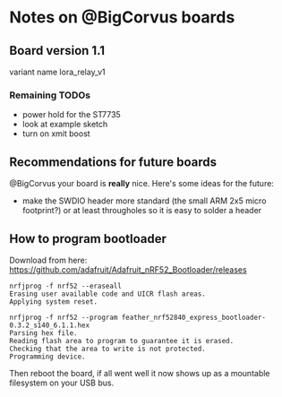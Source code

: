 # Notes on @BigCorvus boards

## Board version 1.1

variant name lora_relay_v1

### Remaining TODOs

- power hold for the ST7735
- look at example sketch
- turn on xmit boost

## Recommendations for future boards

@BigCorvus your board is **really** nice. Here's some ideas for the future:

- make the SWDIO header more standard (the small ARM 2x5 micro footprint?) or at least througholes so it is easy to solder a header

## How to program bootloader

Download from here: https://github.com/adafruit/Adafruit_nRF52_Bootloader/releases

```
nrfjprog -f nrf52 --eraseall
Erasing user available code and UICR flash areas.
Applying system reset.

nrfjprog -f nrf52 --program feather_nrf52840_express_bootloader-0.3.2_s140_6.1.1.hex
Parsing hex file.
Reading flash area to program to guarantee it is erased.
Checking that the area to write is not protected.
Programming device.
```

Then reboot the board, if all went well it now shows up as a mountable filesystem on your USB bus.
